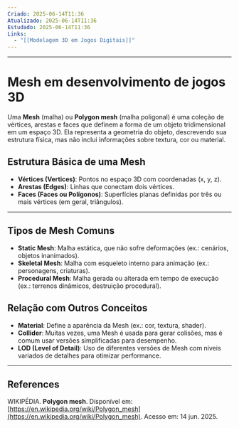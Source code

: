 ```yaml
---
Criado: 2025-06-14T11:36
Atualizado: 2025-06-14T11:36
Estudado: 2025-06-14T11:36
Links:
  - "[[Modelagem 3D em Jogos Digitais]]"
---
```

---
# Mesh em desenvolvimento de jogos 3D

Uma **Mesh** (malha) ou **Polygon mesh** (malha poligonal) é uma coleção de vértices, arestas e faces que definem a forma de um objeto tridimensional em um espaço 3D. Ela representa a geometria do objeto, descrevendo sua estrutura física, mas não inclui informações sobre textura, cor ou material.

## Estrutura Básica de uma Mesh

- **Vértices (Vertices)**: Pontos no espaço 3D com coordenadas (x, y, z).
- **Arestas (Edges)**: Linhas que conectam dois vértices.
- **Faces (Faces ou Polígonos)**: Superfícies planas definidas por três ou mais vértices (em geral, triângulos).    

---

## Tipos de Mesh Comuns

- **Static Mesh**: Malha estática, que não sofre deformações (ex.: cenários, objetos inanimados).
- **Skeletal Mesh**: Malha com esqueleto interno para animação (ex.: personagens, criaturas).
- **Procedural Mesh**: Malha gerada ou alterada em tempo de execução (ex.: terrenos dinâmicos, destruição procedural).

## Relação com Outros Conceitos

- **Material**: Define a aparência da Mesh (ex.: cor, textura, shader).
- **Collider**: Muitas vezes, uma Mesh é usada para gerar colisões, mas é comum usar versões simplificadas para desempenho.
- **LOD (Level of Detail)**: Uso de diferentes versões de Mesh com níveis variados de detalhes para otimizar performance.

---
## References

WIKIPÉDIA. **Polygon mesh**. Disponível em: [https://en.wikipedia.org/wiki/Polygon_mesh](https://en.wikipedia.org/wiki/Polygon_mesh). Acesso em: 14 jun. 2025.